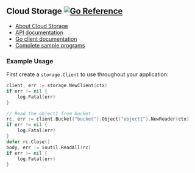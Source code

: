 ## Cloud Storage [![Go Reference](https://pkg.go.dev/badge/cloud.google.com/go/storage.svg)](https://pkg.go.dev/cloud.google.com/go/storage)

- [About Cloud Storage](https://cloud.google.com/storage/)
- [API documentation](https://cloud.google.com/storage/docs)
- [Go client documentation](https://pkg.go.dev/cloud.google.com/go/storage)
- [Complete sample programs](https://github.com/Trungtran0689/golang-samples/tree/master/storage)

### Example Usage

First create a `storage.Client` to use throughout your application:

[snip]:# (storage-1)
```go
client, err := storage.NewClient(ctx)
if err != nil {
	log.Fatal(err)
}
```

[snip]:# (storage-2)
```go
// Read the object1 from bucket.
rc, err := client.Bucket("bucket").Object("object1").NewReader(ctx)
if err != nil {
	log.Fatal(err)
}
defer rc.Close()
body, err := ioutil.ReadAll(rc)
if err != nil {
	log.Fatal(err)
}
```
